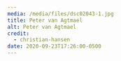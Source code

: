 ```yaml
---
media: /media/files/dsc02043-1.jpg
title: Peter van Agtmael
alt: Peter van Agtmael
credit:
  - christian-hansen
date: 2020-09-23T17:26:00-0500
---
```

